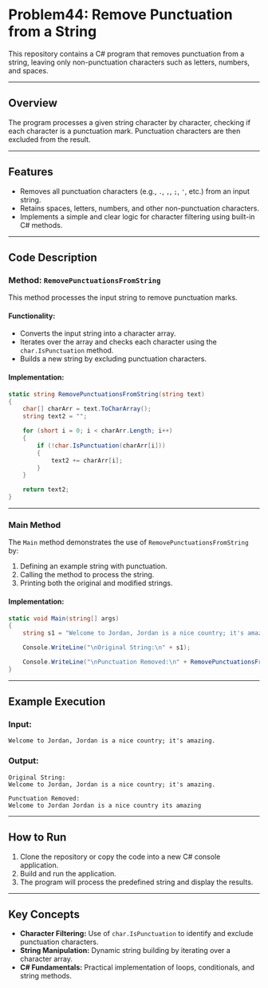 # Problem44: Remove Punctuation from a String

This repository contains a C# program that removes punctuation from a string, leaving only non-punctuation characters such as letters, numbers, and spaces.

---

## Overview

The program processes a given string character by character, checking if each character is a punctuation mark. Punctuation characters are then excluded from the result.

---

## Features

- Removes all punctuation characters (e.g., `.`, `,`, `;`, `'`, etc.) from an input string.
- Retains spaces, letters, numbers, and other non-punctuation characters.
- Implements a simple and clear logic for character filtering using built-in C# methods.

---

## Code Description

### Method: `RemovePunctuationsFromString`

This method processes the input string to remove punctuation marks.

#### Functionality:

- Converts the input string into a character array.
- Iterates over the array and checks each character using the `char.IsPunctuation` method.
- Builds a new string by excluding punctuation characters.

#### Implementation:

```csharp
static string RemovePunctuationsFromString(string text)
{
    char[] charArr = text.ToCharArray();
    string text2 = "";

    for (short i = 0; i < charArr.Length; i++)
    {
        if (!char.IsPunctuation(charArr[i]))
        {
            text2 += charArr[i];
        }
    }

    return text2;
}
```

---

### Main Method

The `Main` method demonstrates the use of `RemovePunctuationsFromString` by:

1. Defining an example string with punctuation.
2. Calling the method to process the string.
3. Printing both the original and modified strings.

#### Implementation:

```csharp
static void Main(string[] args)
{
    string s1 = "Welcome to Jordan, Jordan is a nice country; it's amazing.";

    Console.WriteLine("\nOriginal String:\n" + s1);

    Console.WriteLine("\nPunctuation Removed:\n" + RemovePunctuationsFromString(s1));
}
```

---

## Example Execution

### Input:

```plaintext
Welcome to Jordan, Jordan is a nice country; it's amazing.
```

### Output:

```plaintext
Original String:
Welcome to Jordan, Jordan is a nice country; it's amazing.

Punctuation Removed:
Welcome to Jordan Jordan is a nice country its amazing
```

---

## How to Run

1. Clone the repository or copy the code into a new C# console application.
2. Build and run the application.
3. The program will process the predefined string and display the results.

---

## Key Concepts

- **Character Filtering:** Use of `char.IsPunctuation` to identify and exclude punctuation characters.
- **String Manipulation:** Dynamic string building by iterating over a character array.
- **C# Fundamentals:** Practical implementation of loops, conditionals, and string methods.


